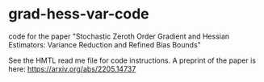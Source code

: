 # grad-hess-var-code

code for the paper "Stochastic Zeroth Order Gradient and Hessian Estimators: Variance Reduction and Refined Bias Bounds"

See the HMTL read me file for code instructions. A preprint of the paper is here: https://arxiv.org/abs/2205.14737
